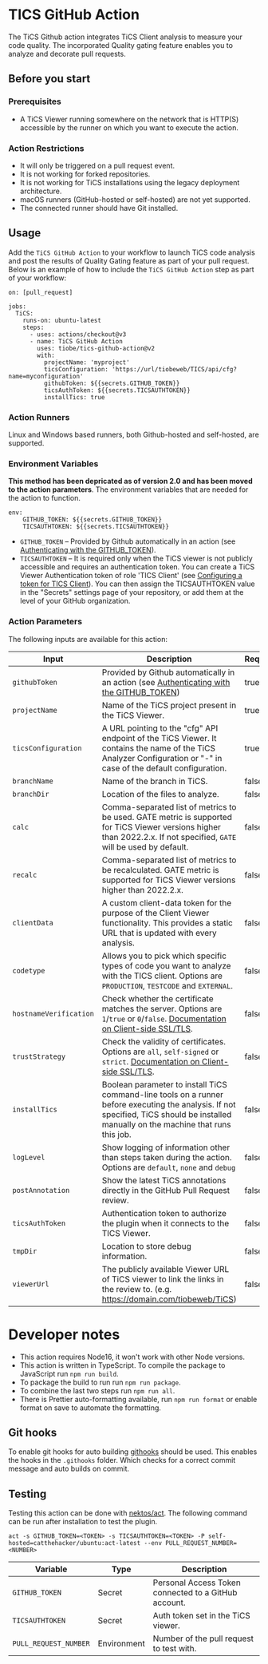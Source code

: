 # TICS GitHub Action

The TiCS Github action integrates TiCS Client analysis to measure your code quality. The incorporated Quality gating feature enables you to analyze and decorate pull requests.

## Before you start

### Prerequisites

- A TiCS Viewer running somewhere on the network that is HTTP(S) accessible by the runner on which you want to execute the action.

### Action Restrictions

- It will only be triggered on a pull request event.
- It is not working for forked repositories.
- It is not working for TiCS installations using the legacy deployment architecture.
- macOS runners (GitHub-hosted or self-hosted) are not yet supported.
- The connected runner should have Git installed.

## Usage

Add the `TiCS GitHub Action` to your workflow to launch TiCS code analysis and post the results of Quality Gating feature as part of your pull request.
Below is an example of how to include the `TiCS GitHub Action` step as part of your workflow:

```
on: [pull_request]

jobs:
  TiCS:
    runs-on: ubuntu-latest
    steps:
      - uses: actions/checkout@v3
      - name: TiCS GitHub Action
        uses: tiobe/tics-github-action@v2
        with:
          projectName: 'myproject'
          ticsConfiguration: 'https://url/tiobeweb/TICS/api/cfg?name=myconfiguration'
          githubToken: ${{secrets.GITHUB_TOKEN}}
          ticsAuthToken: ${{secrets.TICSAUTHTOKEN}}
          installTics: true
```

### Action Runners

Linux and Windows based runners, both Github-hosted and self-hosted, are supported.

### Environment Variables

**This method has been depricated as of version 2.0 and has been moved to the action parameters**. The environment variables that are needed for the action to function.

```
env:
    GITHUB_TOKEN: ${{secrets.GITHUB_TOKEN}}
    TICSAUTHTOKEN: ${{secrets.TICSAUTHTOKEN}}
```

- `GITHUB_TOKEN` – Provided by Github automatically in an action (see [Authenticating with the GITHUB_TOKEN](https://help.github.com/en/actions/automating-your-workflow-with-github-actions/authenticating-with-the-github_token)).
- `TICSAUTHTOKEN` – It is required only when the TiCS viewer is not publicly accessible and requires an authentication token. You can create a TiCS Viewer Authentication token of role 'TICS Client' (see [Configuring a token for TICS Client](https://demo.tiobe.com/tiobeweb/TICS/docs/index.html#doc=admin/admin_11_viewer.html%23auth-token)). You can then assign the TICSAUTHTOKEN value in the "Secrets" settings page of your repository, or add them at the level of your GitHub organization.

### Action Parameters

The following inputs are available for this action:

| Input                  | Description                                                                                                                                                                                                          | Required |
| ---------------------- | -------------------------------------------------------------------------------------------------------------------------------------------------------------------------------------------------------------------- | -------- |
| `githubToken`          | Provided by Github automatically in an action (see [Authenticating with the GITHUB_TOKEN](https://help.github.com/en/actions/automating-your-workflow-with-github-actions/authenticating-with-the-github_token))     | true     |
| `projectName`          | Name of the TiCS project present in the TiCS Viewer.                                                                                                                                                                 | true     |
| `ticsConfiguration`    | A URL pointing to the "cfg" API endpoint of the TiCS Viewer. It contains the name of the TiCS Analyzer Configuration or "-" in case of the default configuration.                                                    | true     |
| `branchName`           | Name of the branch in TiCS.                                                                                                                                                                                          | false    |
| `branchDir`            | Location of the files to analyze.                                                                                                                                                                                    | false    |
| `calc`                 | Comma-separated list of metrics to be used. GATE metric is supported for TiCS Viewer versions higher than 2022.2.x. If not specified, `GATE` will be used by default.                                                | false    |
| `recalc`               | Comma-separated list of metrics to be recalculated. GATE metric is supported for TiCS Viewer versions higher than 2022.2.x.                                                                                          | false    |
| `clientData`           | A custom client-data token for the purpose of the Client Viewer functionality. This provides a static URL that is updated with every analysis.                                                                       | false    |
| `codetype`             | Allows you to pick which specific types of code you want to analyze with the TICS client. Options are `PRODUCTION`, `TESTCODE` and `EXTERNAL`.                                                                       | false    |
| `hostnameVerification` | Check whether the certificate matches the server. Options are `1`/`true` or `0`/`false`. [Documentation on Client-side SSL/TLS](https://portal.tiobe.com/2022.2/docs/#doc=admin/admin_11_viewer.html%23ssl-wrapper). | false    |
| `trustStrategy`        | Check the validity of certificates. Options are `all`, `self-signed` or `strict`. [Documentation on Client-side SSL/TLS](https://portal.tiobe.com/2022.2/docs/#doc=admin/admin_11_viewer.html%23ssl-wrapper).        | false    |
| `installTics`          | Boolean parameter to install TiCS command-line tools on a runner before executing the analysis. If not specified, TiCS should be installed manually on the machine that runs this job.                               | false    |
| `logLevel`             | Show logging of information other than steps taken during the action. Options are `default`, `none` and `debug`                                                                                                      | false    |
| `postAnnotation`       | Show the latest TiCS annotations directly in the GitHub Pull Request review.                                                                                                                                         | false    |
| `ticsAuthToken`        | Authentication token to authorize the plugin when it connects to the TICS Viewer.                                                                                                                                    | false    |
| `tmpDir`               | Location to store debug information.                                                                                                                                                                                 | false    |
| `viewerUrl`            | The publicly available Viewer URL of TiCS viewer to link the links in the review to. (e.g. https://domain.com/tiobeweb/TiCS)                                                                                         | false    |

# Developer notes

- This action requires Node16, it won't work with other Node versions.
- This action is written in TypeScript. To compile the package to JavaScript run `npm run build`.
- To package the build to run run `npm run package`.
- To combine the last two steps run `npm run all`.
- There is Prettier auto-formatting available, run `npm run format` or enable format on save to automate the formatting.

## Git hooks

To enable git hooks for auto building [githooks](https://github.com/gabyx/githooks) should be used. This enables the hooks in the `.githooks` folder. Which checks for a correct commit message and auto builds on commit.

## Testing

Testing this action can be done with [nektos/act](https://github.com/nektos/act). The following command can be run after installation to test the plugin.

```
act -s GITHUB_TOKEN=<TOKEN> -s TICSAUTHTOKEN=<TOKEN> -P self-hosted=catthehacker/ubuntu:act-latest --env PULL_REQUEST_NUMBER=<NUMBER>
```

| Variable              | Type        | Description                                          |
| --------------------- | ----------- | ---------------------------------------------------- |
| `GITHUB_TOKEN`        | Secret      | Personal Access Token connected to a GitHub account. |
| `TICSAUTHTOKEN`       | Secret      | Auth token set in the TiCS viewer.                   |
| `PULL_REQUEST_NUMBER` | Environment | Number of the pull request to test with.             |
